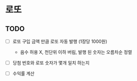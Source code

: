 # 로또

## TODO
- [ ] 로또 구입 금액 만큼 로또 자동 발행 (1장당 1000원)
  - 음수 허용 X, 천단위 이하 버림, 발행 된 숫자는 오름차순 정렬
- [ ] 당첨 번호와 로또 숫자가 몇개 일치 하는지
- [ ] 수익률 계산

